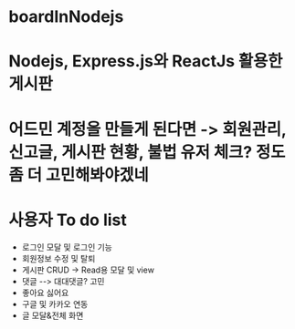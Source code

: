 # boardInNodejs
# Nodejs, Express.js와 ReactJs 활용한 게시판
# 어드민 계정을 만들게 된다면 -> 회원관리, 신고글, 게시판 현황, 불법 유저 체크? 정도 좀 더 고민해봐야겠네
# 사용자 To do list
- 로그인 모달 및 로그인 기능
- 회원정보 수정 및 탈퇴
- 게시판 CRUD -> Read용 모달 및 view
- 댓글 --> 대대댓글? 고민
- 좋아요 싫어요
- 구글 및 카카오 연동
- 글 모달&전체 화면
